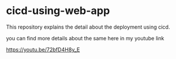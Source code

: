 # cicd-using-web-app

This repository explains the detail about the deployment using cicd.

you can find more details about the same here in my youtube link

https://youtu.be/72bfD4H8y_E

